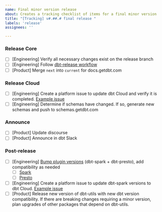 ```yaml
---
name: Final minor version release
about: Creates a tracking checklist of items for a final minor version release
title: "[Tracking] v#.##.# final release "
labels: 'release'
assignees: ''

---
```


### Release Core
- [ ] [Engineering] Verify all necessary changes exist on the release branch
- [ ] [Engineering] Follow [dbt-release workflow](https://www.notion.so/dbtlabs/Releasing-b97c5ea9a02949e79e81db3566bbc8ef#03ff37da697d4d8ba63d24fae1bfa817) 
- [ ] [Product] Merge `next` into `current` for docs.getdbt.com

### Release Cloud
- [ ] [Engineering] Create a platform issue to update dbt Cloud and verify it is completed. [Example issue](https://github.com/dbt-labs/dbt-cloud/issues/3481)
- [ ] [Engineering] Determine if schemas have changed. If so, generate new schemas and push to schemas.getdbt.com

### Announce
- [ ] [Product] Update discourse
- [ ] [Product] Announce in dbt Slack

### Post-release
- [ ] [Engineering] [Bump plugin versions](https://www.notion.so/dbtlabs/Releasing-b97c5ea9a02949e79e81db3566bbc8ef#f01854e8da3641179fbcbe505bdf515c) (dbt-spark + dbt-presto), add compatibility as needed
   - [ ]  [Spark](https://github.com/dbt-labs/dbt-spark) 
   - [ ]  [Presto](https://github.com/dbt-labs/dbt-presto)
- [ ] [Engineering] Create a platform issue to update dbt-spark versions to dbt Cloud. [Example issue](https://github.com/dbt-labs/dbt-cloud/issues/3481)
- [ ] [Product] Release new version of dbt-utils with new dbt version compatibility. If there are breaking changes requiring a minor version, plan upgrades of other packages that depend on dbt-utils.
